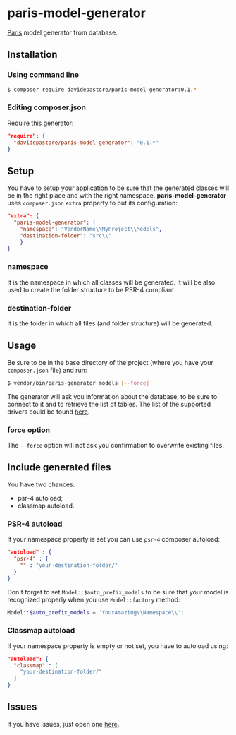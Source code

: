 # paris-model-generator

[Paris](https://github.com/j4mie/paris) model generator from database.

## Installation

### Using command line
```sh
$ composer require davidepastore/paris-model-generator:0.1.*
```

### Editing composer.json

Require this generator:
```json
"require": {
  "davidepastore/paris-model-generator": "0.1.*"
}
```

## Setup

You have to setup your application to be sure that the generated classes will be in the right place and with the right
namespace. 
**paris-model-generator** uses `composer.json` `extra` property to put its configuration:
```json
"extra": {
  "paris-model-generator": {
    "namespace": "VendorName\\MyProject\\Models",
    "destination-folder": "src\\"
	}
}
```

### namespace

It is the namespace in which all classes will be generated. It will be also used to create the folder structure to be PSR-4 compliant.

### destination-folder

It is the folder in which all files (and folder structure) will be generated.

## Usage

Be sure to be in the base directory of the project (where you have your `composer.json` file) and run:
```sh
$ vendor/bin/paris-generator models [--force]
```
The generator will ask you information about the database, to be sure to connect to it and to retrieve the list of tables.
The list of the supported drivers could be found [here](http://docs.doctrine-project.org/projects/doctrine-dbal/en/latest/reference/configuration.html#connection-details).

### force option

The `--force` option will not ask you confirmation to overwrite existing files.

## Include generated files

You have two chances:
* psr-4 autoload;
* classmap autoload.

### PSR-4 autoload

If your namespace property is set you can use `psr-4` composer autoload:
```json
"autoload" : {
  "psr-4" : {
    "" : "your-destination-folder/"
  }
}
```

Don't forget to set `Model::$auto_prefix_models` to be sure that your model is recognized properly when you use 
`Model::factory` method:
```php
Model::$auto_prefix_models = 'YourAmazing\\Namespace\\';
```

### Classmap autoload

If your namespace property is empty or not set, you have to autoload using:
```json
"autoload": {
  "classmap" : [
    "your-destination-folder/"
  ]
}
```

## Issues

If you have issues, just open one [here](https://github.com/DavidePastore/paris-model-generator/issues).
